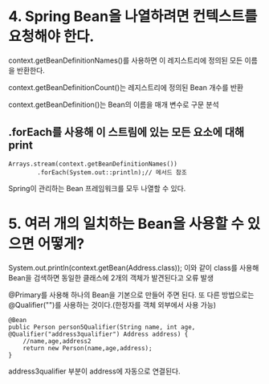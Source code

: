 # 4. Spring Bean을 나열하려면 컨텍스트를 요청해야 한다.

context.getBeanDefinitionNames()를 사용하면 이 레지스트리에 정의된 모든 이름을 반환한다.

context.getBeanDefinitionCount()는 레지스트리에 정의된 Bean 개수를 반환

context.getBeanDefinition()는 Bean의 이름을 매개 변수로 구문 분석


## .forEach를 사용해 이 스트림에 있는 모든 요소에 대해 print
```
Arrays.stream(context.getBeanDefinitionNames())
		.forEach(System.out::println);// 메서드 참조
```
Spring이 관리하는 Bean 프레임워크를 모두 나열할 수 있다.

# 5. 여러 개의 일치하는 Bean을 사용할 수 있으면 어떻게?

System.out.println(context.getBean(Address.class)); 이와 같이 class를 사용해 Bean을 검색하면 동일한 클래스에 2개의 객체가 발견된다고 오류 발생

@Primary를 사용해 하나의 Bean을 기본으로 만들어 주면 된다.
또 다른 방법으로는 @Qualifier("")를 사용하는 것이다.(한정자를 객체 외부에서 사용 가능)

```
@Bean
public Person person5Qualifier(String name, int age, @Qualifier("address3qualifier") Address address) {
	//name,age,address2
	return new Person(name,age,address);
}
```
address3qualifier 부분이 address에 자동으로 연결된다.
